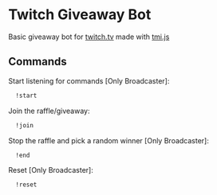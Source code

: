 # Twitch Giveaway Bot

Basic giveaway bot for [twitch.tv](https://twitch.tv) made with [tmi.js](https://tmijs.com/)

## Commands

Start listening for commands [Only Broadcaster]:

```bash
  !start
```

Join the raffle/giveaway:

```bash
  !join
```

Stop the raffle and pick a random winner [Only Broadcaster]:

```bash
  !end
```

Reset [Only Broadcaster]:

```bash
  !reset
```

